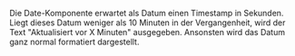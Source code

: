 Die Date-Komponente erwartet als Datum einen Timestamp in Sekunden. Liegt dieses Datum weniger als 10 Minuten in der Vergangenheit, wird der Text "Aktualisiert vor X Minuten" ausgegeben. Ansonsten wird das Datum ganz normal formatiert dargestellt. 